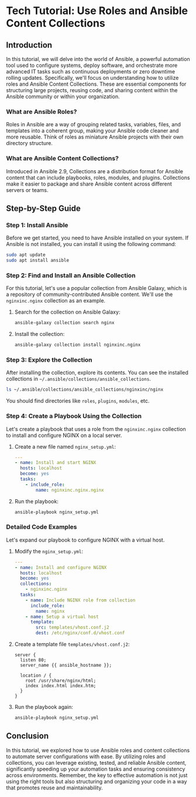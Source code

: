 # Tech Tutorial: Use Roles and Ansible Content Collections

## Introduction

In this tutorial, we will delve into the world of Ansible, a powerful automation tool used to configure systems, deploy software, and orchestrate more advanced IT tasks such as continuous deployments or zero downtime rolling updates. Specifically, we'll focus on understanding how to utilize roles and Ansible Content Collections. These are essential components for structuring large projects, reusing code, and sharing content within the Ansible community or within your organization.

### What are Ansible Roles?

Roles in Ansible are a way of grouping related tasks, variables, files, and templates into a coherent group, making your Ansible code cleaner and more reusable. Think of roles as miniature Ansible projects with their own directory structure.

### What are Ansible Content Collections?

Introduced in Ansible 2.9, Collections are a distribution format for Ansible content that can include playbooks, roles, modules, and plugins. Collections make it easier to package and share Ansible content across different servers or teams.

## Step-by-Step Guide

### Step 1: Install Ansible

Before we get started, you need to have Ansible installed on your system. If Ansible is not installed, you can install it using the following command:

```bash
sudo apt update
sudo apt install ansible
```

### Step 2: Find and Install an Ansible Collection

For this tutorial, let's use a popular collection from Ansible Galaxy, which is a repository of community-contributed Ansible content. We'll use the `nginxinc.nginx` collection as an example.

1. Search for the collection on Ansible Galaxy:

   ```bash
   ansible-galaxy collection search nginx
   ```

2. Install the collection:

   ```bash
   ansible-galaxy collection install nginxinc.nginx
   ```

### Step 3: Explore the Collection

After installing the collection, explore its contents. You can see the installed collections in `~/.ansible/collections/ansible_collections`.

```bash
ls ~/.ansible/collections/ansible_collections/nginxinc/nginx
```

You should find directories like `roles`, `plugins`, `modules`, etc.

### Step 4: Create a Playbook Using the Collection

Let's create a playbook that uses a role from the `nginxinc.nginx` collection to install and configure NGINX on a local server.

1. Create a new file named `nginx_setup.yml`:

   ```yaml
   ---
   - name: Install and start NGINX
     hosts: localhost
     become: yes
     tasks:
       - include_role:
           name: nginxinc.nginx.nginx
   ```

2. Run the playbook:

   ```bash
   ansible-playbook nginx_setup.yml
   ```

### Detailed Code Examples

Let's expand our playbook to configure NGINX with a virtual host.

1. Modify the `nginx_setup.yml`:

   ```yaml
   ---
   - name: Install and configure NGINX
     hosts: localhost
     become: yes
     collections:
       - nginxinc.nginx
     tasks:
       - name: Include NGINX role from collection
         include_role:
           name: nginx
       - name: Setup a virtual host
         template:
           src: templates/vhost.conf.j2
           dest: /etc/nginx/conf.d/vhost.conf
   ```

2. Create a template file `templates/vhost.conf.j2`:

   ```nginx
   server {
     listen 80;
     server_name {{ ansible_hostname }};

     location / {
       root /usr/share/nginx/html;
       index index.html index.htm;
     }
   }
   ```

3. Run the playbook again:

   ```bash
   ansible-playbook nginx_setup.yml
   ```

## Conclusion

In this tutorial, we explored how to use Ansible roles and content collections to automate server configurations with ease. By utilizing roles and collections, you can leverage existing, tested, and reliable Ansible content, significantly speeding up your automation tasks and ensuring consistency across environments. Remember, the key to effective automation is not just using the right tools but also structuring and organizing your code in a way that promotes reuse and maintainability.